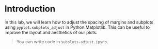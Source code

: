 # Introduction

In this lab, we will learn how to adjust the spacing of margins and subplots using `pyplot.subplots_adjust` in Python Matplotlib. This can be useful to improve the layout and aesthetics of our plots.

> You can write code in `subplots-adjust.ipynb`.
